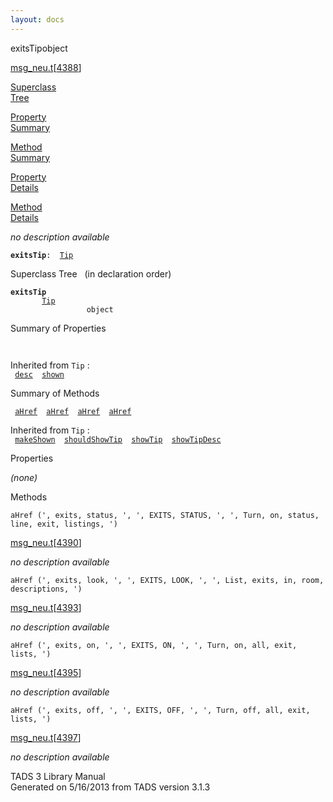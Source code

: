 ```yaml
---
layout: docs
---
```

<span class="title">exitsTip</span><span class="type">object</span>

[msg_neu.t](../file/msg_neu.t.html)\[[4388](../source/msg_neu.t.html#4388)\]

[Superclass  
Tree](#_SuperClassTree_)

[Property  
Summary](#_PropSummary_)

[Method  
Summary](#_MethodSummary_)

[Property  
Details](#_Properties_)

[Method  
Details](#_Methods_)

<div class="fdesc">

*no description available*

**`exitsTip`**` :   `[`Tip`](../object/Tip.html)

</div>

<span id="_SuperClassTree_"></span>

<div class="mjhd">

<span class="hdln">Superclass Tree</span>   (in declaration order)

</div>

**`exitsTip`**  
`         `[`Tip`](../object/Tip.html)  
`                 object`  
<span id="_PropSummary_"></span>

<div class="mjhd">

<span class="hdln">Summary of Properties</span>  

</div>

` `

Inherited from `Tip` :  
` `[`desc`](../object/Tip.html#desc)`  `[`shown`](../object/Tip.html#shown)`  `

<span id="_MethodSummary_"></span>

<div class="mjhd">

<span class="hdln">Summary of Methods</span>  

</div>

` `[`aHref`](#aHref)`  `[`aHref`](#aHref)`  `[`aHref`](#aHref)`  `[`aHref`](#aHref)`  `

Inherited from `Tip` :  
` `[`makeShown`](../object/Tip.html#makeShown)`  `[`shouldShowTip`](../object/Tip.html#shouldShowTip)`  `[`showTip`](../object/Tip.html#showTip)`  `[`showTipDesc`](../object/Tip.html#showTipDesc)`  `

<span id="_Properties_"></span>

<div class="mjhd">

<span class="hdln">Properties</span>  

</div>

*(none)* <span id="_Methods_"></span>

<div class="mjhd">

<span class="hdln">Methods</span>  

</div>

<span id="aHref"></span>

`aHref (', exits, status, ', ', EXITS, STATUS, ', ', Turn, on, status, line, exit, listings, ')`

[msg_neu.t](../file/msg_neu.t.html)\[[4390](../source/msg_neu.t.html#4390)\]

<div class="desc">

*no description available*

</div>

<span id="aHref"></span>

`aHref (', exits, look, ', ', EXITS, LOOK, ', ', List, exits, in, room, descriptions, ')`

[msg_neu.t](../file/msg_neu.t.html)\[[4393](../source/msg_neu.t.html#4393)\]

<div class="desc">

*no description available*

</div>

<span id="aHref"></span>

`aHref (', exits, on, ', ', EXITS, ON, ', ', Turn, on, all, exit, lists, ')`

[msg_neu.t](../file/msg_neu.t.html)\[[4395](../source/msg_neu.t.html#4395)\]

<div class="desc">

*no description available*

</div>

<span id="aHref"></span>

`aHref (', exits, off, ', ', EXITS, OFF, ', ', Turn, off, all, exit, lists, ')`

[msg_neu.t](../file/msg_neu.t.html)\[[4397](../source/msg_neu.t.html#4397)\]

<div class="desc">

*no description available*

</div>

<div class="ftr">

TADS 3 Library Manual  
Generated on 5/16/2013 from TADS version 3.1.3

</div>
